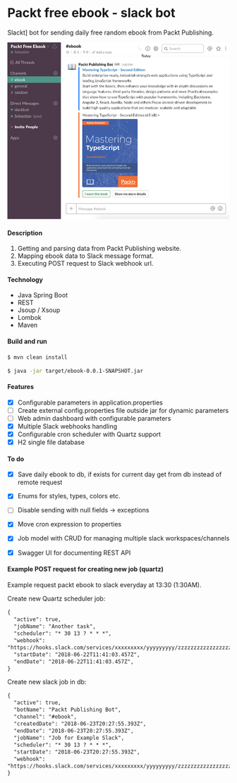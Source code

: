 # Packt free ebook - slack bot

Slackt] bot for sending daily free random ebook from Packt Publishing.

![Slack preview](img/slack_preview.png)

#### Description

1. Getting and parsing data from Packt Publishing website.
2. Mapping ebook data to Slack message format.
3. Executing POST request to Slack webhook url.

#### Technology

* Java Spring Boot
* REST
* Jsoup / Xsoup
* Lombok
* Maven

#### Build and run

```sh
$ mvn clean install
```
```sh
$ java -jar target/ebook-0.0.1-SNAPSHOT.jar
```

#### Features

- [x] Configurable parameters in application.properties
- [ ] Create external config.properties file outside jar for dynamic parameters
- [ ] Web admin dashboard with configurable parameters
- [x] Multiple Slack webhooks handling
- [x] Configurable cron scheduler with Quartz support
- [x] H2 single file database

#### To do

- [x] Save daily ebook to db, if exists for current day get from db instead of remote request
- [x] Enums for styles, types, colors etc.
- [ ] Disable sending with null fields -> exceptions 
- [x] Move cron expression to properties
- [x] Job model with CRUD for managing multiple slack workspaces/channels
- [x] Swagger UI for documenting REST API


#### Example POST request for creating new job (quartz)

Example request packt ebook to slack everyday at 13:30 (1:30AM).

Create new Quartz scheduler job:
```
{
  "active": true,
  "jobName": "Another task",
  "scheduler": "* 30 13 ? * * *",
  "webhook": "https://hooks.slack.com/services/xxxxxxxxx/yyyyyyyyy/zzzzzzzzzzzzzzzzzzzzzzzz"
  "startDate": "2018-06-22T11:41:03.457Z",
  "endDate": "2018-06-22T11:41:03.457Z",
}
```

Create new slack job in db:
```
{
  "active": true,
  "botName": "Packt Publishing Bot",
  "channel": "#ebook",
  "createdDate": "2018-06-23T20:27:55.393Z",
  "endDate": "2018-06-23T20:27:55.393Z",
  "jobName": "Job for Example Slack",
  "scheduler": "* 30 13 ? * * *",
  "startDate": "2018-06-23T20:27:55.393Z",
  "webhook": "https://hooks.slack.com/services/xxxxxxxxx/yyyyyyyyy/zzzzzzzzzzzzzzzzzzzzzzzz"
}
```

